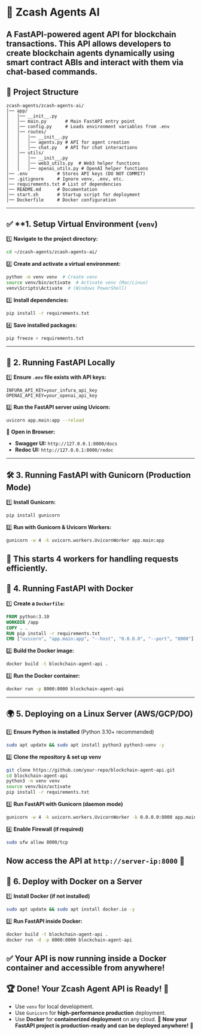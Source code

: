 # :rocket: Zcash Agents AI
A **FastAPI-powered** agent API for blockchain transactions. This API allows developers to create blockchain agents dynamically using **smart contract ABIs** and interact with them via chat-based commands.
---
## :open_file_folder: Project Structure
```
zcash-agents/zcash-agents-ai/
│── app/
│   │── __init__.py
│   │── main.py       # Main FastAPI entry point
│   │── config.py     # Loads environment variables from .env
│   │── routes/
│   │   │── __init__.py
│   │   │── agents.py # API for agent creation
│   │   │── chat.py   # API for chat interactions
│   │── utils/
│   │   │── __init__.py
│   │   │── web3_utils.py  # Web3 helper functions
│   │   │── openai_utils.py # OpenAI helper functions
│── .env           # Stores API keys (DO NOT COMMIT)
│── .gitignore     # Ignore venv, .env, etc.
│── requirements.txt # List of dependencies
│── README.md      # Documentation
│── start.sh       # Startup script for deployment
│── Dockerfile     # Docker configuration
```
---
## :white_check_mark: **1. Setup Virtual Environment (`venv`)
:one: **Navigate to the project directory:**
```bash
cd ~/zcash-agents/zcash-agents-ai/
```
:two: **Create and activate a virtual environment:**
```bash
python -m venv venv  # Create venv
source venv/bin/activate  # Activate venv (Mac/Linux)
venv\Scripts\Activate  # (Windows PowerShell)
```
:three: **Install dependencies:**
```bash
pip install -r requirements.txt
```
:four: **Save installed packages:**
```bash
pip freeze > requirements.txt
```
---
## :rocket: **2. Running FastAPI Locally**
:one: **Ensure `.env` file exists with API keys:**
```
INFURA_API_KEY=your_infura_api_key
OPENAI_API_KEY=your_openai_api_key
```
:two: **Run the FastAPI server using Uvicorn:**
```bash
uvicorn app.main:app --reload
```
:pushpin: **Open in Browser:**
- **Swagger UI:** `http://127.0.0.1:8000/docs`
- **Redoc UI:** `http://127.0.0.1:8000/redoc`
---
## :hammer_and_wrench: **3. Running FastAPI with Gunicorn (Production Mode)**
:one: **Install Gunicorn:**
```bash
pip install gunicorn
```
:two: **Run with Gunicorn & Uvicorn Workers:**
```bash
gunicorn -w 4 -k uvicorn.workers.UvicornWorker app.main:app
```
:pushpin: This starts **4 workers** for handling requests efficiently.
---
## :whale: **4. Running FastAPI with Docker**
:one: **Create a `Dockerfile`:**
```dockerfile
FROM python:3.10
WORKDIR /app
COPY . .
RUN pip install -r requirements.txt
CMD ["uvicorn", "app.main:app", "--host", "0.0.0.0", "--port", "8000"]
```
:two: **Build the Docker image:**
```bash
docker build -t blockchain-agent-api .
```
:three: **Run the Docker container:**
```bash
docker run -p 8000:8000 blockchain-agent-api
```
---
## :earth_africa: **5. Deploying on a Linux Server (AWS/GCP/DO)**
:one: **Ensure Python is installed** (Python 3.10+ recommended)
```bash
sudo apt update && sudo apt install python3 python3-venv -y
```
:two: **Clone the repository & set up venv**
```bash
git clone https://github.com/your-repo/blockchain-agent-api.git
cd blockchain-agent-api
python3 -m venv venv
source venv/bin/activate
pip install -r requirements.txt
```
:three: **Run FastAPI with Gunicorn (daemon mode)**
```bash
gunicorn -w 4 -k uvicorn.workers.UvicornWorker -b 0.0.0.0:8000 app.main:app --daemon
```
:four: **Enable Firewall (if required)**
```bash
sudo ufw allow 8000/tcp
```
Now access the API at `http://server-ip:8000` :rocket:
---
## :rocket: **6. Deploy with Docker on a Server**
:one: **Install Docker (if not installed)**
```bash
sudo apt update && sudo apt install docker.io -y
```
:two: **Run FastAPI inside Docker:**
```bash
docker build -t blockchain-agent-api .
docker run -d -p 8000:8000 blockchain-agent-api
```
:white_check_mark: Your API is now running inside a **Docker container** and accessible from anywhere!
---
## :trophy: **Done! Your Zcash Agent API is Ready!** :dart:
- Use `venv` for local development.
- Use `Gunicorn` for **high-performance production** deployment.
- Use **Docker** for **containerized deployment** on any cloud.
:rocket: **Now your FastAPI project is production-ready and can be deployed anywhere!** :rocket: